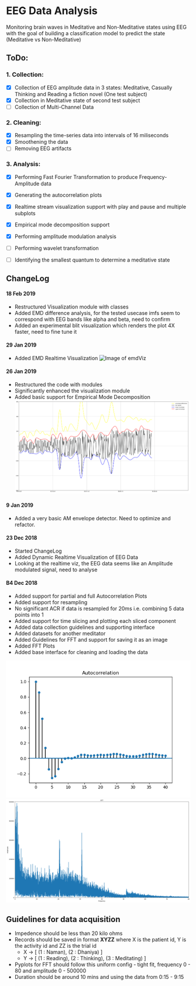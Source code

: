 
# EEG Data Analysis #
Monitoring brain waves in Meditative and Non-Meditative states using EEG with the goal of building a classification model to predict the state (Meditative vs Non-Meditative)

## ToDo: ## 

### 1. Collection: ###

- [x] Collection of EEG amplitude data in 3 states: Meditative, Casually Thinking and Reading a fiction novel (One test subject)
- [x] Collection in Meditative state of second test subject
- [ ] Collection of Multi-Channel Data

### 2. Cleaning: ###
- [x] Resampling the  time-series data into intervals of 16 miliseconds 
- [x] Smoothening the data
- [ ] Removing EEG artifacts

### 3. Analysis: ###
- [x] Performing Fast Fourier Transformation to produce Frequency-Amplitude data 
- [x] Generating the autocorrelation plots
- [x] Realtime stream visualization support with play and pause and multiple subplots
- [x] Empirical mode decomposition support
- [x] Performing amplitude modulation analysis 
- [ ] Performing wavelet transformation
- [ ] Identifying the smallest quantum to determine a meditative state


## ChangeLog
#### 18 Feb 2019
* Restructured Visualization module with classes
* Added EMD difference analysis, for the tested usecase imfs seem to correspond with EEG bands like alpha and beta, need to confirm
* Added an experimental blit visualization which renders the plot 4X faster, need to fine tune it 
#### 29 Jan 2019
* Added EMD Realtime Visualization
![Image of emdViz](https://github.com/namajain/EEGanalysis/raw/master/Plots/EMD/test.gif)
#### 26 Jan 2019
* Restructured the code with modules
* Significantly enhanced the visualization module
* Added basic support for Empirical Mode Decomposition
![Image of baseViz](https://github.com/namajain/EEGanalysis/raw/master/Plots/Realtime/test.png)

#### 9 Jan 2019
* Added a very basic AM envelope detector. Need to optimize and refactor.
#### 23 Dec 2018
* Started ChangeLog
* Added Dynamic Realtime Visualization of EEG Data
* Looking at the realtime viz, the EEG data seems like an Amplitude modulated signal, need to analyse
#### B4 Dec 2018
* Added support for partial and full Autocorrelation Plots
* Added support for resampling
* No significant ACR if data is resampled for 20ms i.e. combining 5 data points into 1
* Added support for time slicing and plotting each sliced component
* Added data collection guidelines and supporting interface
* Added datasets for another meditator
* Added Guidelines for FFT and support for saving it as an image
* Added FFT Plots
* Added base interface for cleaning and loading the data

![Image of ACF](https://github.com/namajain/EEGanalysis/raw/master/Plots/Autocorrelation/ACF_without_resampling.png)
![Image of FFT](https://github.com/namajain/EEGanalysis/raw/master/Plots/All/2101.png)

## Guidelines for data acquisition
* Impedence should be less than 20 kilo ohms
* Records should be saved in format **XYZZ** where X is the patient id, Y is the activity id and ZZ is the trial id
    * X -> [ (1 : Naman), (2 : Dhaniya) ]
    * Y -> [ (1 : Reading), (2 : Thinking), (3 : Meditating) ]
* Pyplots for FFT should follow this uniform config - tight fit, frequency 0 - 80 and amplitude 0 - 500000
* Duration should be around 10 mins and using the data from 0:15 - 9:15
